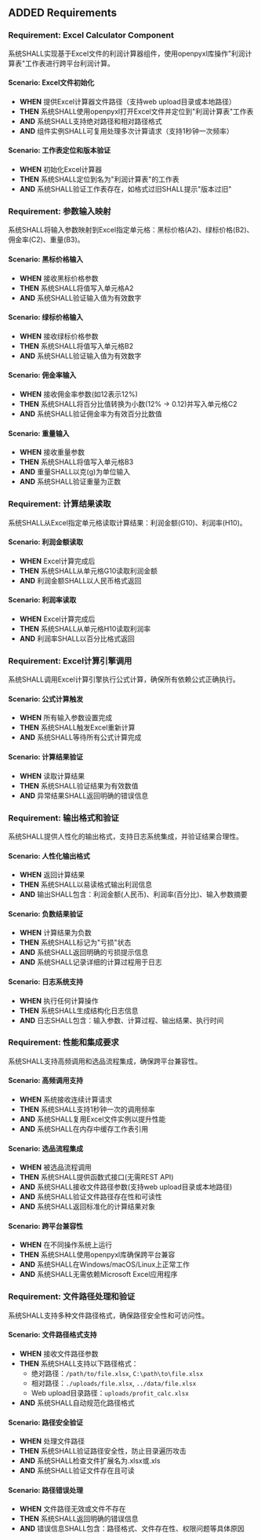 ## ADDED Requirements

### Requirement: Excel Calculator Component
系统SHALL实现基于Excel文件的利润计算器组件，使用openpyxl库操作"利润计算表"工作表进行跨平台利润计算。

#### Scenario: Excel文件初始化
- **WHEN** 提供Excel计算器文件路径（支持web upload目录或本地路径）
- **THEN** 系统SHALL使用openpyxl打开Excel文件并定位到"利润计算表"工作表
- **AND** 系统SHALL支持绝对路径和相对路径格式
- **AND** 组件实例SHALL可复用处理多次计算请求（支持1秒钟一次频率）

#### Scenario: 工作表定位和版本验证
- **WHEN** 初始化Excel计算器
- **THEN** 系统SHALL定位到名为"利润计算表"的工作表
- **AND** 系统SHALL验证工作表存在，如格式过旧SHALL提示"版本过旧"

### Requirement: 参数输入映射
系统SHALL将输入参数映射到Excel指定单元格：黑标价格(A2)、绿标价格(B2)、佣金率(C2)、重量(B3)。

#### Scenario: 黑标价格输入
- **WHEN** 接收黑标价格参数
- **THEN** 系统SHALL将值写入单元格A2
- **AND** 系统SHALL验证输入值为有效数字

#### Scenario: 绿标价格输入
- **WHEN** 接收绿标价格参数
- **THEN** 系统SHALL将值写入单元格B2
- **AND** 系统SHALL验证输入值为有效数字

#### Scenario: 佣金率输入
- **WHEN** 接收佣金率参数(如12表示12%)
- **THEN** 系统SHALL将百分比值转换为小数(12% -> 0.12)并写入单元格C2
- **AND** 系统SHALL验证佣金率为有效百分比数值

#### Scenario: 重量输入
- **WHEN** 接收重量参数
- **THEN** 系统SHALL将值写入单元格B3
- **AND** 重量SHALL以克(g)为单位输入
- **AND** 系统SHALL验证重量为正数

### Requirement: 计算结果读取
系统SHALL从Excel指定单元格读取计算结果：利润金额(G10)、利润率(H10)。

#### Scenario: 利润金额读取
- **WHEN** Excel计算完成后
- **THEN** 系统SHALL从单元格G10读取利润金额
- **AND** 利润金额SHALL以人民币格式返回

#### Scenario: 利润率读取
- **WHEN** Excel计算完成后
- **THEN** 系统SHALL从单元格H10读取利润率
- **AND** 利润率SHALL以百分比格式返回

### Requirement: Excel计算引擎调用
系统SHALL调用Excel计算引擎执行公式计算，确保所有依赖公式正确执行。

#### Scenario: 公式计算触发
- **WHEN** 所有输入参数设置完成
- **THEN** 系统SHALL触发Excel重新计算
- **AND** 系统SHALL等待所有公式计算完成

#### Scenario: 计算结果验证
- **WHEN** 读取计算结果
- **THEN** 系统SHALL验证结果为有效数值
- **AND** 异常结果SHALL返回明确的错误信息

### Requirement: 输出格式和验证
系统SHALL提供人性化的输出格式，支持日志系统集成，并验证结果合理性。

#### Scenario: 人性化输出格式
- **WHEN** 返回计算结果
- **THEN** 系统SHALL以易读格式输出利润信息
- **AND** 输出SHALL包含：利润金额(人民币)、利润率(百分比)、输入参数摘要

#### Scenario: 负数结果验证
- **WHEN** 计算结果为负数
- **THEN** 系统SHALL标记为"亏损"状态
- **AND** 系统SHALL返回明确的亏损提示信息
- **AND** 系统SHALL记录详细的计算过程用于日志

#### Scenario: 日志系统支持
- **WHEN** 执行任何计算操作
- **THEN** 系统SHALL生成结构化日志信息
- **AND** 日志SHALL包含：输入参数、计算过程、输出结果、执行时间

### Requirement: 性能和集成要求
系统SHALL支持高频调用和选品流程集成，确保跨平台兼容性。

#### Scenario: 高频调用支持
- **WHEN** 系统接收连续计算请求
- **THEN** 系统SHALL支持1秒钟一次的调用频率
- **AND** 系统SHALL复用Excel文件实例以提升性能
- **AND** 系统SHALL在内存中缓存工作表引用

#### Scenario: 选品流程集成
- **WHEN** 被选品流程调用
- **THEN** 系统SHALL提供函数式接口(无需REST API)
- **AND** 系统SHALL接收文件路径参数(支持web upload目录或本地路径)
- **AND** 系统SHALL验证文件路径存在性和可读性
- **AND** 系统SHALL返回标准化的计算结果对象

#### Scenario: 跨平台兼容性
- **WHEN** 在不同操作系统上运行
- **THEN** 系统SHALL使用openpyxl库确保跨平台兼容
- **AND** 系统SHALL在Windows/macOS/Linux上正常工作
- **AND** 系统SHALL无需依赖Microsoft Excel应用程序

### Requirement: 文件路径处理和验证
系统SHALL支持多种文件路径格式，确保路径安全性和可访问性。

#### Scenario: 文件路径格式支持
- **WHEN** 接收文件路径参数
- **THEN** 系统SHALL支持以下路径格式：
  - 绝对路径：`/path/to/file.xlsx`, `C:\path\to\file.xlsx`
  - 相对路径：`./uploads/file.xlsx`, `../data/file.xlsx`
  - Web upload目录路径：`uploads/profit_calc.xlsx`
- **AND** 系统SHALL自动规范化路径格式

#### Scenario: 路径安全验证
- **WHEN** 处理文件路径
- **THEN** 系统SHALL验证路径安全性，防止目录遍历攻击
- **AND** 系统SHALL检查文件扩展名为.xlsx或.xls
- **AND** 系统SHALL验证文件存在且可读

#### Scenario: 路径错误处理
- **WHEN** 文件路径无效或文件不存在
- **THEN** 系统SHALL返回明确的错误信息
- **AND** 错误信息SHALL包含：路径格式、文件存在性、权限问题等具体原因
